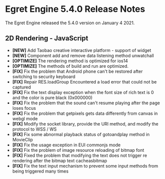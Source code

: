 # Egret Engine 5.4.0 Release Notes
The Egret Engine released the 5.4.0 version on January 4 2021.

## 2D Rendering - JavaScript 
- **[NEW]** Add Taobao creative interactive platform - support of widget
- **[NEW]** Component add and remove data listening method unwatchall
- **[OPTIMIZE]** The rendering method is optimized for ios14
- **[OPTIMIZE]** The methods of build and run are optimized.
- **[FIX]** Fix the problem that Android phone can't be restored after switching to security keyboard
- **[FIX]** Repair RES.loadGroup  Encountered a load error that could not be captured
- **[FIX]** Fix the text display exception when the font size of rich text is 0 and the color is pure black (0x000000)
- **[FIX]** Fix the problem that the sound can't resume playing after the page loses focus
- **[FIX]** Fix the problem that getpixels gets data differently from canvas in webgl mode
- **[FIX]** Modify the socket library, provide the URI method, and modify the protocol to WSS / WS
- **[FIX]** Fix some abnormal playback status of gotoandplay method in MovieClip
- **[FIX]** Fix the usage exception in EUI commonjs mode
- **[FIX]** Fix the problem of image resource reloading of bitmap font
- **[FIX]** Fixed the problem that modifying the text does not trigger re rendering after the bitmap text cacheasbitmap
- **[FIX]** Fix the text input mechanism to prevent some input methods from being triggered many times 